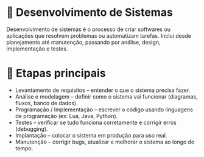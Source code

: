 # 🔹 Desenvolvimento de Sistemas

Desenvolvimento de sistemas é o processo de criar softwares ou aplicações que resolvem problemas ou automatizam tarefas.
Inclui desde planejamento até manutenção, passando por análise, design, implementação e testes.

# 📌 Etapas principais

- Levantamento de requisitos – entender o que o sistema precisa fazer.
- Análise e modelagem – definir como o sistema vai funcionar (diagramas, fluxos, banco de dados).
- Programação / Implementação – escrever o código usando linguagens de programação (ex: Lua, Java, Python).
- Testes – verificar se tudo funciona corretamente e corrigir erros (debugging).
- Implantação – colocar o sistema em produção para uso real.
- Manutenção – corrigir bugs, atualizar e melhorar o sistema ao longo do tempo.

